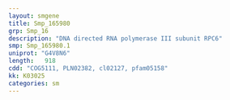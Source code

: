 ```yaml
---
layout: smgene
title: Smp_165980
grp: Smp_16
description: "DNA directed RNA polymerase III subunit RPC6"
smp: Smp_165980.1
uniprot: "G4V8N6"
length:   918
cdd: "COG5111, PLN02382, cl02127, pfam05158"
kk: K03025
categories: sm
---
```

